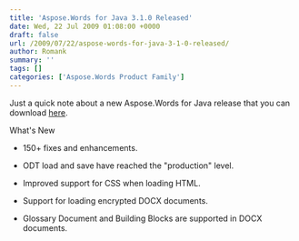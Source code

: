 ```yaml
---
title: 'Aspose.Words for Java 3.1.0 Released'
date: Wed, 22 Jul 2009 01:08:00 +0000
draft: false
url: /2009/07/22/aspose-words-for-java-3-1-0-released/
author: Romank
summary: ''
tags: []
categories: ['Aspose.Words Product Family']
---
```


Just a quick note about a new Aspose.Words for Java release that you can download [here][1].

What's New

*   150+ fixes and enhancements.
    
*   ODT load and save have reached the "production" level.
    
*   Improved support for CSS when loading HTML.
    
*   Support for loading encrypted DOCX documents.
    
*   Glossary Document and Building Blocks are supported in DOCX documents.




[1]: http://www.aspose.com/community/files/51/file-format-components/aspose.words-for-.net-and-java/default.aspx




